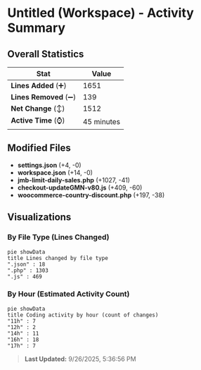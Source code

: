 # Untitled (Workspace) - Activity Summary 

## Overall Statistics

| Stat                   | Value                                                             |
| ---------------------- | ----------------------------------------------------------------- |
| **Lines Added** (➕)   | 1651                                          |
| **Lines Removed** (➖) | 139                                        |
| **Net Change** (↕)    | 1512                |
| **Active Time** (⌚)   | 45 minutes |


## Modified Files
- **settings.json** (+4, -0)
- **workspace.json** (+14, -0)
- **jmb-limit-daily-sales.php** (+1027, -41)
- **checkout-updateGMN-v80.js** (+409, -60)
- **woocommerce-country-discount.php** (+197, -38)

## Visualizations

### By File Type (Lines Changed)

```mermaid
pie showData
title Lines changed by file type
".json" : 18
".php" : 1303
".js" : 469
```

### By Hour (Estimated Activity Count)

```mermaid
pie showData
title Coding activity by hour (count of changes)
"11h" : 7
"12h" : 2
"14h" : 11
"16h" : 18
"17h" : 7
```


> **Last Updated:** 9/26/2025, 5:36:56 PM